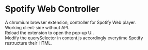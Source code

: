 # Spotify Web Controller
A chromium browser extension, controller for Spotify Web player.  
Working client-side without API.  
Reload the extension to open the pop-up UI.  
Modify the querySelector in content.js accordingly everytime Spotify restructure their HTML.  